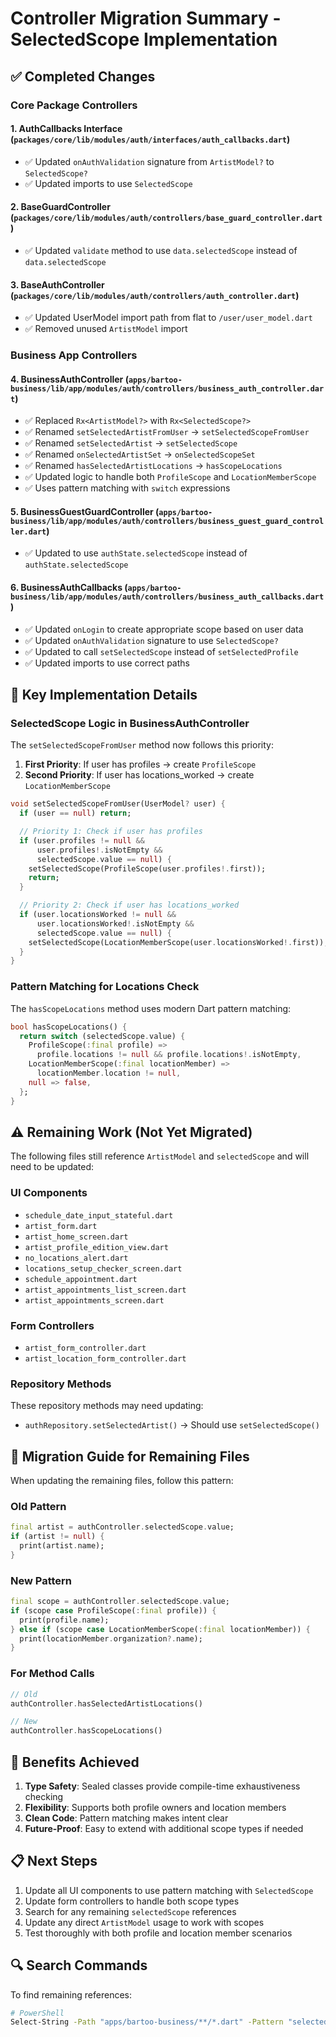 # Controller Migration Summary - SelectedScope Implementation

## ✅ Completed Changes

### Core Package Controllers

#### 1. **AuthCallbacks Interface** (`packages/core/lib/modules/auth/interfaces/auth_callbacks.dart`)
- ✅ Updated `onAuthValidation` signature from `ArtistModel?` to `SelectedScope?`
- ✅ Updated imports to use `SelectedScope`

#### 2. **BaseGuardController** (`packages/core/lib/modules/auth/controllers/base_guard_controller.dart`)
- ✅ Updated `validate` method to use `data.selectedScope` instead of `data.selectedScope`

#### 3. **BaseAuthController** (`packages/core/lib/modules/auth/controllers/auth_controller.dart`)
- ✅ Updated UserModel import path from flat to `/user/user_model.dart`
- ✅ Removed unused `ArtistModel` import

### Business App Controllers

#### 4. **BusinessAuthController** (`apps/bartoo-business/lib/app/modules/auth/controllers/business_auth_controller.dart`)
- ✅ Replaced `Rx<ArtistModel?>` with `Rx<SelectedScope?>`
- ✅ Renamed `setSelectedArtistFromUser` → `setSelectedScopeFromUser`
- ✅ Renamed `setSelectedArtist` → `setSelectedScope`
- ✅ Renamed `onSelectedArtistSet` → `onSelectedScopeSet`
- ✅ Renamed `hasSelectedArtistLocations` → `hasScopeLocations`
- ✅ Updated logic to handle both `ProfileScope` and `LocationMemberScope`
- ✅ Uses pattern matching with `switch` expressions

#### 5. **BusinessGuestGuardController** (`apps/bartoo-business/lib/app/modules/auth/controllers/business_guest_guard_controller.dart`)
- ✅ Updated to use `authState.selectedScope` instead of `authState.selectedScope`

#### 6. **BusinessAuthCallbacks** (`apps/bartoo-business/lib/app/modules/auth/controllers/business_auth_callbacks.dart`)
- ✅ Updated `onLogin` to create appropriate scope based on user data
- ✅ Updated `onAuthValidation` signature to use `SelectedScope?`
- ✅ Updated to call `setSelectedScope` instead of `setSelectedProfile`
- ✅ Updated imports to use correct paths

## 🎯 Key Implementation Details

### SelectedScope Logic in BusinessAuthController

The `setSelectedScopeFromUser` method now follows this priority:

1. **First Priority**: If user has profiles → create `ProfileScope`
2. **Second Priority**: If user has locations_worked → create `LocationMemberScope`

```dart
void setSelectedScopeFromUser(UserModel? user) {
  if (user == null) return;

  // Priority 1: Check if user has profiles
  if (user.profiles != null &&
      user.profiles!.isNotEmpty &&
      selectedScope.value == null) {
    setSelectedScope(ProfileScope(user.profiles!.first));
    return;
  }

  // Priority 2: Check if user has locations_worked
  if (user.locationsWorked != null &&
      user.locationsWorked!.isNotEmpty &&
      selectedScope.value == null) {
    setSelectedScope(LocationMemberScope(user.locationsWorked!.first));
  }
}
```

### Pattern Matching for Locations Check

The `hasScopeLocations` method uses modern Dart pattern matching:

```dart
bool hasScopeLocations() {
  return switch (selectedScope.value) {
    ProfileScope(:final profile) =>
      profile.locations != null && profile.locations!.isNotEmpty,
    LocationMemberScope(:final locationMember) =>
      locationMember.location != null,
    null => false,
  };
}
```

## ⚠️ Remaining Work (Not Yet Migrated)

The following files still reference `ArtistModel` and `selectedScope` and will need to be updated:

### UI Components
- `schedule_date_input_stateful.dart`
- `artist_form.dart`
- `artist_home_screen.dart`
- `artist_profile_edition_view.dart`
- `no_locations_alert.dart`
- `locations_setup_checker_screen.dart`
- `schedule_appointment.dart`
- `artist_appointments_list_screen.dart`
- `artist_appointments_screen.dart`

### Form Controllers
- `artist_form_controller.dart`
- `artist_location_form_controller.dart`

### Repository Methods
These repository methods may need updating:
- `authRepository.setSelectedArtist()` → Should use `setSelectedScope()`

## 📝 Migration Guide for Remaining Files

When updating the remaining files, follow this pattern:

### Old Pattern
```dart
final artist = authController.selectedScope.value;
if (artist != null) {
  print(artist.name);
}
```

### New Pattern
```dart
final scope = authController.selectedScope.value;
if (scope case ProfileScope(:final profile)) {
  print(profile.name);
} else if (scope case LocationMemberScope(:final locationMember)) {
  print(locationMember.organization?.name);
}
```

### For Method Calls
```dart
// Old
authController.hasSelectedArtistLocations()

// New
authController.hasScopeLocations()
```

## 🎉 Benefits Achieved

1. **Type Safety**: Sealed classes provide compile-time exhaustiveness checking
2. **Flexibility**: Supports both profile owners and location members
3. **Clean Code**: Pattern matching makes intent clear
4. **Future-Proof**: Easy to extend with additional scope types if needed

## 📋 Next Steps

1. Update all UI components to use pattern matching with `SelectedScope`
2. Update form controllers to handle both scope types
3. Search for any remaining `selectedScope` references
4. Update any direct `ArtistModel` usage to work with scopes
5. Test thoroughly with both profile and location member scenarios

## 🔍 Search Commands

To find remaining references:
```bash
# PowerShell
Select-String -Path "apps/bartoo-business/**/*.dart" -Pattern "selectedScope|ArtistModel" -CaseSensitive
```
